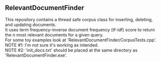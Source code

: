 ## RelevantDocumentFinder
This repository contains a thread safe corpus class for inserting, deleting, and updating documents. <br>It uses term frequency–inverse document frequency (tf-idf) score to return the n most relevant documents for a given query.<br>For some toy examples look at 'RelevantDocumentFinder/CorpusTests.cpp'.<br>NOTE #1: I'm not sure it's working as intended. <br>NOTE #2: 'init_docs.txt' should be placed at the same directory as 'RelevantDocumentFinder.exe'.